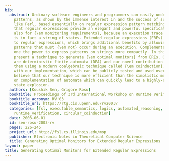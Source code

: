 ```yaml
---
bib:
  abstract: Ordinary software engineers and programmers can easily understand regular
    patterns, as shown by the immense interest in and the success of scripting languages
    like Perl, based essentially on regular expression pattern matching. We believe
    that regular expressions provide an elegant and powerful specification language
    also for {\em monitoring requirements}, because an execution trace of a program
    is in fact a string of states. Extended regular expressions (EREs) add complementation
    to regular expressions, which brings additional benefits by allowing one to specify
    patterns that must {\em not} occur during an execution. Complementation gives
    one the power to express patterns on strings more compactly. In this paper we
    present a technique to generate {\em optimal monitors} from EREs. Our monitors
    are deterministic finite automata (DFA) and our novel contribution is to generate
    them using a modern coalgebraic technique called {\em coinduction}. Based on experiments
    with our implementation, which can be publicly tested and used over the web, we
    believe that our technique is more efficient than the simplistic method based
    on complementation of automata which can quickly lead to a highly-exponential
    state explosion.
  authors: [Koushik Sen, Grigore Rosu]
  booktitle: Proceedings of 3rd International Workshop on Runtime Verification (RV'03)
  booktitle_acronym: RV'03
  booktitle_url: https://rtg.cis.upenn.edu/rv2003/
  categories: [fsl, executable_semantics, logics, automated_reasoning, rewrite_logic,
    runtime_verification, circular_coinduction]
  date: 2003-06-01
  id: sen-rosu-2003-rv
  pages: 226-245
  project_url: http://fsl.cs.illinois.edu/mop
  publisher: Electronic Notes in Theoretical Computer Science
  title: Generating Optimal Monitors for Extended Regular Expressions
layout: paper
title: Generating Optimal Monitors for Extended Regular Expressions
---
```


